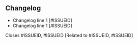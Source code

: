 ## Changelog
- Changelog line 1 [#ISSUEID]
- Changelog line 1 [#ISSUEID]

Closes #ISSUEID, #ISSUEID <!--- Add only issues that should be closed by this MR --->
[Related to #ISSUEID, #ISSUEID] <!--- Add only issues that are referenced by this MR but are NOT going to be closed --->